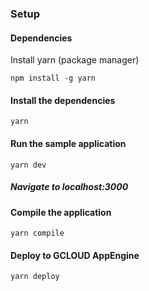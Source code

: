 ### Setup

#### Dependencies
Install yarn (package manager)
```
npm install -g yarn
```

#### Install the dependencies
```
yarn
```

#### Run the sample application

```
yarn dev
```
##### Navigate to localhost:3000

#### Compile the application 

```
yarn compile
```

#### Deploy to GCLOUD AppEngine
```
yarn deploy
```
